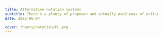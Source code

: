 ```yaml
---
title: Alternative notation systems
subtitle: There's a plenty of proposed and actually used ways of writing down and communicating music information
date: 2021-06-04

cover: theory/notation/FL.png
---
```

